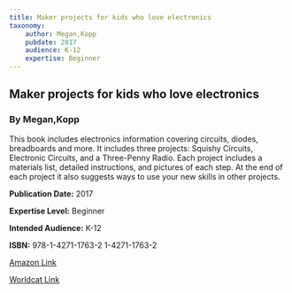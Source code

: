 ```yaml
---
title: Maker projects for kids who love electronics
taxonomy:
	author: Megan,Kopp
	pubdate: 2017
	audience: K-12
	expertise: Beginner
---
```

## Maker projects for kids who love electronics
### By Megan,Kopp
This book includes electronics information covering circuits, diodes, breadboards and more.  It includes three projects: Squishy Circuits, Electronic Circuits, and a Three-Penny Radio.  Each project includes a materials list, detailed instructions, and pictures of each step.  At the end of each project it also suggests ways to use your new skills in other projects.

**Publication Date:** 2017

**Expertise Level:** Beginner

**Intended Audience:** K-12

**ISBN:** 978-1-4271-1763-2 1-4271-1763-2

[Amazon Link](https://www.amazon.com/Maker-Projects-Kids-Love-Electronics/dp/0778725758/ref=sr_1_1?keywords=Maker+projects+for+kids+who+love+electronics&qid=1573771413&s=books&sr=1-1)

[Worldcat Link](https://www.worldcat.org/title/maker-projects-for-kids-who-love-electronics/oclc/951415891&referer=brief_results)